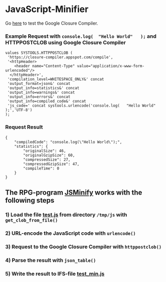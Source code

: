 # JavaScript-Minifier

Go [here](https://closure-compiler.appspot.com/home) to test the Google Closure Compiler.

### Example Request with `console.log(  "Hello World"   );` and HTTPPOSTCLOB using Google Closure Compiler 
```
values SYSTOOLS.HTTPPOSTCLOB (
 'https://closure-compiler.appspot.com/compile',
 '<httpHeader>
    <header name="Content-Type" value="application/x-www-form-urlencoded"/>
  </httpHeader>',
 'compilation_level=WHITESPACE_ONLY&' concat 
 'output_format=json&' concat 
 'output_info=statistics&' concat 
 'output_info=warnings&' concat 
 'output_info=errors&' concat 
 'output_info=compiled_code&' concat 
 'js_code=' concat systools.urlencode('console.log(   "Hello World"   );','UTF-8')
);
```
### Request Result 
```
{
    "compiledCode": "console.log(\"Hello World\");",
    "statistics": {
        "originalSize": 46,
        "originalGzipSize": 60,
        "compressedSize": 27,
        "compressedGzipSize": 47,
        "compileTime": 0
    }
}

```
## The RPG-program [JSMinify](https://github.com/RainerRoss/JavaScript-Minifier/blob/master/JSMINIFY.SQLRPGLE) works with the following steps
### 1) Load the file [test.js](https://github.com/RainerRoss/JavaScript-Minifier/blob/master/test.js) from directory `/tmp/js` with `get_clob_from_file()`
### 2) URL-encode the JavaScript code with `urlencode()`
### 3) Request to the Google Closure Compiler with `httppostclob()`
### 4) Parse the result with `json_table()`
### 5) Write the result to IFS-file [test_min.js](https://github.com/RainerRoss/JavaScript-Minifier/blob/master/test_min.js) 

